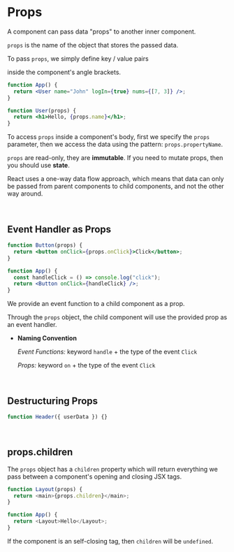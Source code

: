 # Props

A component can pass data "props" to another inner component.

`props` is the name of the object that stores the passed data.

To pass `props`, we simply define key / value pairs

inside the component's angle brackets.

```jsx
function App() {
  return <User name="John" logIn={true} nums={[7, 3]} />;
}

function User(props) {
  return <h1>Hello, {props.name}</h1>;
}
```

To access `props` inside a component's body, first we specify the `props` parameter, then we access the data using the pattern: `props.propertyName`.

`props` are read-only, they are **immutable**. If you need to mutate props, then you should use **state**.

React uses a one-way data flow approach, which means that data can only be passed from parent components to child components, and not the other way around.

<br>

## Event Handler as Props

```jsx
function Button(props) {
  return <button onClick={props.onClick}>Click</button>;
}

function App() {
  const handleClick = () => console.log("click");
  return <Button onClick={handleClick} />;
}
```

We provide an event function to a child component as a prop.

Through the `props` object, the child component will use the provided prop as an event handler.

- **Naming Convention**

  _Event Functions:_ keyword `handle` + the type of the event `Click`

  _Props:_ keyword `on` + the type of the event `Click`

<br>

## Destructuring Props

```jsx
function Header({ userData }) {}
```

<br>

## props.children

The `props` object has a `children` property which will return everything we pass between a component's opening and closing JSX tags.

```js
function Layout(props) {
  return <main>{props.children}</main>;
}

function App() {
  return <Layout>Hello</Layout>;
}
```

If the component is an self-closing tag, then `children` will be `undefined`.

<br>

